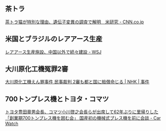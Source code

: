 ## 茶トラ

[茶トラ猫が特別な理由、遺伝子変異の調査で解明　米研究 - CNN.co.jp](https://www.cnn.co.jp/fringe/35233473.html)

## 米国とブラジルのレアアース生産

[レアアース生産施設、中国以外で続々建設 - WSJ](https://jp.wsj.com/articles/rare-earths-plants-are-popping-up-outside-china-ebbe3a6b?mod=hp_lead_pos11)

## 大川原化工機冤罪2審

[大川原化工機えん罪事件 民事裁判 2審も都と国に賠償命じる | NHK | 事件](https://www3.nhk.or.jp/news/html/20250528/k10014818611000.html)

## 700トンプレス機とトヨタ・コマツ

[トヨタ豊田章男会長、コマツ小川啓之会長らが出席して62年ぶりに里帰りした「創業期700トンプレス機を囲む会」 国産初の機械式プレス機を前に会談 - Car Watch](https://car.watch.impress.co.jp/docs/news/2017663.html)
